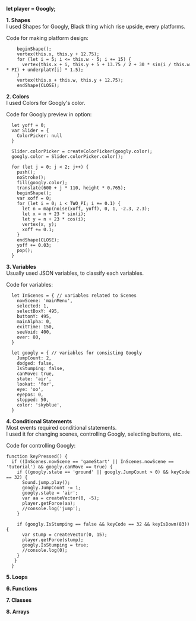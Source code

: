 __let player = Googly;__ 

**1. Shapes**  
I used Shapes for Googly, Black thing which rise upside, every platforms.  
  
Code for making platform design:  
``` 
    beginShape();
    vertex(this.x, this.y + 12.75);
    for (let i = 5; i <= this.w - 5; i += 15) {
      vertex(this.x + i, this.y + 5 + 13.75 / 2 + 30 * sin(i / this.w * PI) + underplatY[i] * 1.5);
    }
    vertex(this.x + this.w, this.y + 12.75);
    endShape(CLOSE);
```
    
**2. Colors**  
I used Colors for Googly's color.  
  
Code for Googly preview in option:  
```
  let yoff = 0;
  var Slider = {
    ColorPicker: null
  }

  Slider.colorPicker = createColorPicker(googly.color);
  googly.color = Slider.colorPicker.color();

  for (let j = 0; j < 2; j++) {
    push();
    noStroke();
    fill(googly.color);
    translate(600 + j * 110, height * 0.765);
    beginShape();
    var xoff = 0;
    for (let i = 0; i < TWO_PI; i += 0.1) {
      let n = map(noise(xoff, yoff), 0, 1, -2.3, 2.3);
      let x = n + 23 * sin(i);
      let y = n + 23 * cos(i);
      vertex(x, y);
      xoff += 0.1;
    }
    endShape(CLOSE);
    yoff += 0.03;
    pop();
  }
```  

**3. Variables**  
Usually used JSON variables, to classify each variables.

Code for variables:
```
  let InScenes = { // variables related to Scenes
    nowScene: 'mainMenu',
    selected: 1,
    selectBoxY: 495,
    buttonY: 495,
    mainAlpha: 0,
    exitTime: 150,
    seeVoid: 400,
    over: 80,
  }
  
  let googly = { // variables for consisting Googly
    JumpCount: 2,
    dodged: false,
    IsStumping: false,
    canMove: true,
    state: 'air',
    lookat: 'for',
    eye: 'oo',
    eyepos: 0,
    stopped: 50,
    color: 'skyblue',
  }
```

**4. Conditional Statements**  
Most events required conditional statements.  
I used it for changing scenes, controlling Googly, selecting buttons, etc.  
  
Code for controlling Googly:
```
function keyPressed() {
  if ((InScenes.nowScene == 'gameStart' || InScenes.nowScene == 'tutorial') && googly.canMove == true) {
    if ((googly.state == 'ground' || googly.JumpCount > 0) && keyCode == 32) {
      Sound.jump.play();
      googly.JumpCount -= 1;
      googly.state = 'air';
      var aa = createVector(0, -5);
      player.getForce(aa);
      //console.log('jump');
    }

    if (googly.IsStumping == false && keyCode == 32 && keyIsDown(83)) {
      var stump = createVector(0, 15);
      player.getForce(stump);
      googly.IsStumping = true;
      //console.log(0);
    }
   }
  }
```

**5. Loops**  


**6. Functions**

**7. Classes**

**8. Arrays**
